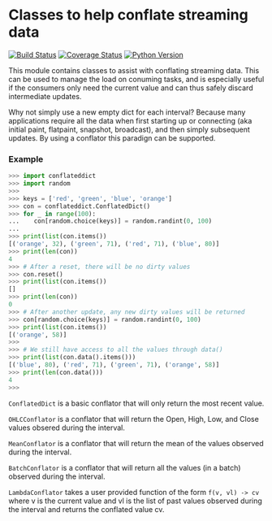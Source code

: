 # Classes to help conflate streaming data

[![Build Status](https://travis-ci.org/christianreimer/conflateddict.svg?branch=master)](https://travis-ci.org/christianreimer/conflateddict)  [![Coverage Status](https://coveralls.io/repos/github/christianreimer/conflateddict/badge.svg?branch=master)](https://coveralls.io/github/christianreimer/conflateddict?branch=master)  [![Python Version](https://img.shields.io/badge/python-3.6-blue.svg)](https://img.shields.io/badge/python-3.6-blue.svg)

This module contains classes to assist with conflating streaming data. This can
be used to manage the load on conuming tasks, and is especially useful if the
consumers only need the current value and can thus safely discard intermediate
updates.

Why not simply use a new empty dict for each interval? Because many applications require 
all the data when first starting up or connecting (aka initial paint, flatpaint, snapshot, broadcast), and then simply subsequent updates. By using a conflator this paradign can be supported.

### Example
```python
>>> import conflateddict
>>> import random
>>>
>>> keys = ['red', 'green', 'blue', 'orange']
>>> con = conflateddict.ConflatedDict()
>>> for _ in range(100):
...    con[random.choice(keys)] = random.randint(0, 100)
...
>>> print(list(con.items())
[('orange', 32), ('green', 71), ('red', 71), ('blue', 80)]
>>> print(len(con))
4
>>> # After a reset, there will be no dirty values
>>> con.reset()
>>> print(list(con.items())
[]
>>> print(len(con))
0
>>> # After another update, any new dirty values will be returned
>>> con[random.choice(keys)] = random.randint(0, 100)
>>> print(list(con.items())
[('orange', 58)]
>>>
>>> # We still have access to all the values through data()
>>> print(list(con.data().items()))
[('blue', 80), ('red', 71), ('green', 71), ('orange', 58)]
>>> print(len(con.data()))
4
>>>
```


```ConflatedDict``` is a basic conflator that will only return the most recent value.

```OHLCConflator``` is a conflator that will return the Open, High, Low, and Close
values obsered during the interval.

```MeanConflator``` is a conflator that will return the mean of the values observed
during the interval.

```BatchConflator``` is a conflator that will return all the values (in a batch)
observed during the interval.
 
```LambdaConflator``` takes a user provided function of the form ```f(v, vl) -> cv``` where v is the current value and vl is the list of past values observed during the interval and returns the conflated value cv.
